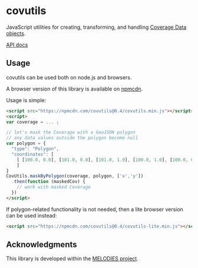 # covutils

JavaScript utilities for creating, transforming, and handling [Coverage Data objects](https://github.com/Reading-eScience-Centre/coverage-jsapi).

[API docs](https://doc.esdoc.org/github.com/Reading-eScience-Centre/covutils/)

## Usage

covutils can be used both on node.js and browsers.

A browser version of this library is available on [npmcdn](https://npmcdn.com/covutils/).

Usage is simple:
```html
<script src="https://npmcdn.com/covutils@0.4/covutils.min.js"></script>
<script>
var coverage = ... ;

// let's mask the Coverage with a GeoJSON polygon
// any data values outside the polygon become null
var polygon = {
  "type": "Polygon",
  "coordinates": [
    [ [100.0, 0.0], [101.0, 0.0], [101.0, 1.0], [100.0, 1.0], [100.0, 0.0] ]
    ]
}
CovUtils.maskByPolygon(coverage, polygon, ['x','y'])
  .then(function (maskedCov) {
    // work with masked Coverage
  })
</script>
```

If polygon-related functionality is not needed, then a lite browser version can be used instead:
```html
<script src="https://npmcdn.com/covutils@0.4/covutils-lite.min.js"></script>
```

## Acknowledgments

This library is developed within the [MELODIES project](http://www.melodiesproject.eu).